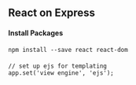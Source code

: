 ## React on Express

#### Install Packages

```
npm install --save react react-dom
```

####

```
// set up ejs for templating
app.set('view engine', 'ejs');
```
